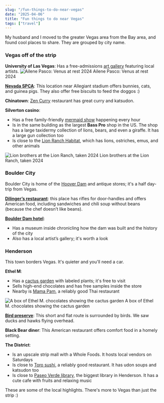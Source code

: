 ```yaml
---
slug: "/fun-things-to-do-near-vegas"
date: "2025-04-06"
title: "Fun things to do near Vegas"
tags: ["travel"]
---
```


My husband and I moved to the greater Vegas area from the Bay area, and found cool places to share. They are grouped by city name.

### Vegas off of the strip

**University of Las Vegas**: Has a free-admissions [art gallery](https://www.unlv.edu/unit/marjorie-barrick-museum) featuring local artists.
<img src='/venus.png' alt='Ailene Pasco: Venus at rest 2024' />
<span>Ailene Pasco: Venus at rest 2024</span>

[**Nevada SPCA**](https://nevadaspca.org/): This location near Allegiant stadium offers bunnies, cats, and guinea pigs. They also offer free biscuits to feed the doggos :)

**Chinatown**: [Zen Curry](https://www.curryzen.com/) restaurant has great curry and katsudon.

**Silverton casino**:

- Has a free family-friendly [mermaid show](https://silvertoncasino.com/hotel/aquarium-mermaid-show/) happening every hour
- Is in the same building as the largest **Bass Pro** shop in the US. The shop has a large taxidermy collection of lions, bears, and even a giraffe. It has a large gun collection too
- Is close to the [Lion Ranch Habitat](https://lionhabitatranch.org), which has lions, ostriches, emus, and other animals

<img src='/lions.png' alt='Lion brothers at the Lion Ranch, taken 2024' />
<span>Lion brothers at the Lion Ranch, taken 2024</span>

### Boulder City

Boulder City is home of the [Hoover Dam](https://www.usbr.gov/lc/hooverdam/) and antique stores; it's a half day-trip from Vegas.

[**Dilinger’s restaurant**](https://www.thedillinger.com/): this place has rifles for door-handles and offers American food, including sandwiches and chili soup without beans (because the chef doesn’t like beans).

[**Boulder Dam hotel**](https://www.boulderdamhotel.com/):

- Has a museum inside chronicling how the dam was built and the history of the city
- Also has a local artist’s gallery; it's worth a look

### Henderson

This town borders Vegas. It's quieter and you'll need a car.

**Ethel M**:

- Has a [cactus garden](https://www.ethelm.com/en-us/locations/henderson-flagship/cactus-garden) with labeled plants; it's free to visit
- Sells high-end chocolates and has free samples inside the store
- Nearby is [Mama Pam](https://mamapamlv.com/), a reliably good Thai restaurant

<img src='/ethel-m-chocolate.png' alt='A box of Ethel M. chocolates showing the cactus garden' />
<span>A box of Ethel M. chocolates showing the cactus garden</span>

[**Bird preserve**](https://www.cityofhenderson.com/Home/Components/FacilityDirectory/FacilityDirectory/337/): This short and flat route is surrounded by birds. We saw ducks and hawks flying overhead.

**Black Bear diner**: This American restaurant offers comfort food in a homely setting.

**The District**:

- Is an upscale strip mall with a Whole Foods. It hosts local vendors on Saturdays
- Is close to [Toro sushi](https://torosushivegas.com/), a reliably good restaurant. It has udon soups and katsudon too
- Is close to [Paseo Verde library](https://hendersonlibraries.com/paseo-verde-library), the biggest library in Henderson. It has a cute cafe with fruits and relaxing music

These are some of the local highlights. There's more to Vegas than just the strip :)
